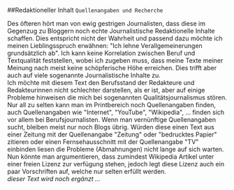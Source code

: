 ##Redaktioneller Inhalt
`Quellenangaben und Recherche`

Des öfteren hört man von ewig gestrigen Journalisten, dass diese im Gegenzug zu Bloggern noch echte Journalistische Redaktionelle Inhalte schaffen. Dies entspricht nicht der Wahrheit und passend dazu möchte ich meinen Lieblingsspruch erwähnen: "Ich lehne Verallgemeinerungen grundsätzlich ab". Ich kann keine Korrelation zwischen Beruf und Textqualität feststellen, wobei ich zugeben muss, dass meine Texte meiner Meinung nach meist keine schöpferische Höhe erreichen. Dies trifft aber auch auf viele sogenannte Journalistische Inhalte zu.  
Ich möchte mit diesem Text den Berufsstand der Redakteure und Redakteurinnen nicht schlechter darstellen, als er ist, aber auf einige Probleme hinweisen die mich bei sogenannten Qualitätsjournalismus stören.  
Nur all zu selten kann man im Printbereich noch Quellenangaben finden, auch Quellenangaben wie "Internet", "YouTube", "Wikipedia", ... finden sich vor allem bei Berufsjournalisten. Wenn man vernünftige Quellenangaben sucht, bleiben meist nur noch Blogs übrig. Würden diese einen Text aus einer Zeitung mit der Quellenangabe "Zeitung" oder "bedrucktes Papier" zitieren oder einen Fernsehausschnitt mit der Quellenangabe "TV" einbinden liesen die Probleme (Abmahnungen) nicht lange auf sich warten. Nun könnte man argumentieren, dass zumindest Wikipedia Artikel unter einer freien Lizenz zur verfügung stehen, jedoch legt diese Lizenz auch ein paar Vorschriften auf, welche nur selten erfüllt werden.  
*dieser Text wird noch ergänzt ...*
